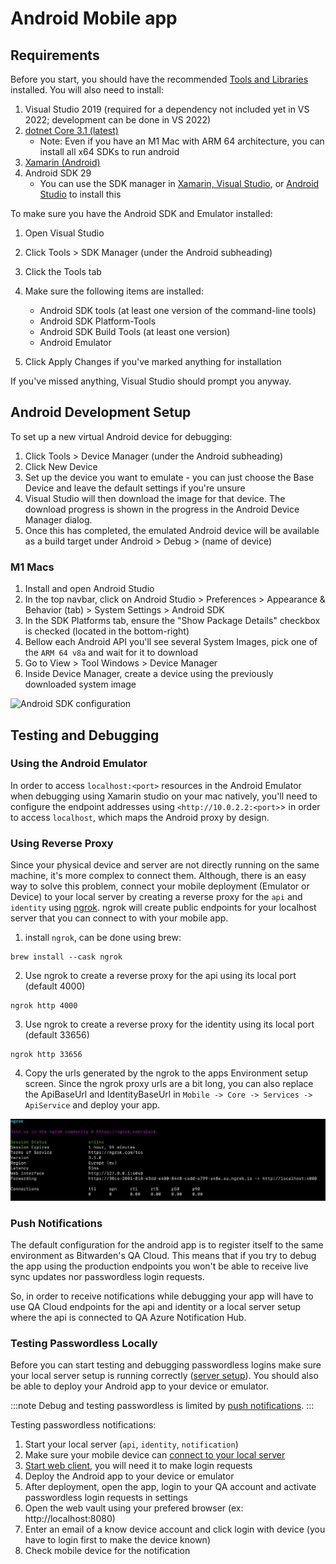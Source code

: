 # Android Mobile app

## Requirements

Before you start, you should have the recommended [Tools and Libraries](../../../tools/index.md)
installed. You will also need to install:

1.  Visual Studio 2019 (required for a dependency not included yet in VS 2022; development can be
    done in VS 2022)
2.  [dotnet Core 3.1 (latest)](https://dotnet.microsoft.com/en-us/download/dotnet/3.1)
    - Note: Even if you have an M1 Mac with ARM 64 architecture, you can install all x64 SDKs to run
      android
3.  [Xamarin (Android)](https://learn.microsoft.com/en-us/xamarin/get-started/installation/?pivots=macos-vs2022)
4.  Android SDK 29
    - You can use the SDK manager in [Xamarin, Visual Studio][xamarin-vs], or [Android
      Studio][android-studio] to install this

To make sure you have the Android SDK and Emulator installed:

1.  Open Visual Studio
2.  Click Tools > SDK Manager (under the Android subheading)
3.  Click the Tools tab
4.  Make sure the following items are installed:

    - Android SDK tools (at least one version of the command-line tools)
    - Android SDK Platform-Tools
    - Android SDK Build Tools (at least one version)
    - Android Emulator

5.  Click Apply Changes if you've marked anything for installation

If you've missed anything, Visual Studio should prompt you anyway.

## Android Development Setup

To set up a new virtual Android device for debugging:

1.  Click Tools > Device Manager (under the Android subheading)
2.  Click New Device
3.  Set up the device you want to emulate - you can just choose the Base Device and leave the
    default settings if you're unsure
4.  Visual Studio will then download the image for that device. The download progress is shown in
    the progress in the Android Device Manager dialog.
5.  Once this has completed, the emulated Android device will be available as a build target under
    Android > Debug > (name of device)

### M1 Macs

1.  Install and open Android Studio
2.  In the top navbar, click on Android Studio > Preferences > Appearance & Behavior (tab) > System
    Settings > Android SDK
3.  In the SDK Platforms tab, ensure the "Show Package Details" checkbox is checked (located in the
    bottom-right)
4.  Bellow each Android API you'll see several System Images, pick one of the `ARM 64 v8a` and wait
    for it to download
5.  Go to View > Tool Windows > Device Manager
6.  Inside Device Manager, create a device using the previously downloaded system image

![Android SDK configuration](android-sdk.png)

## Testing and Debugging

### Using the Android Emulator

In order to access `localhost:<port>` resources in the Android Emulator when debugging using Xamarin
studio on your mac natively, you'll need to configure the endpoint addresses using
`<http://10.0.2.2:<port>`\> in order to access `localhost`, which maps the Android proxy by design.

[xamarin-vs]: https://learn.microsoft.com/en-us/xamarin/android/get-started/installation/android-sdk
[android-studio]: https://developer.android.com/studio/releases/platforms

### Using Reverse Proxy

Since your physical device and server are not directly running on the same machine, it's more
complex to connect them. Although, there is an easy way to solve this problem, connect your mobile
deployment (Emulator or Device) to your local server by creating a reverse proxy for the `api` and
`identity` using [ngrok](https://ngrok.com/). ngrok will create public endpoints for your localhost
server that you can connect to with your mobile app.

1. install `ngrok`, can be done using brew:

```ngrok
brew install --cask ngrok
```

2. Use ngrok to create a reverse proxy for the api using its local port (default 4000)

```
ngrok http 4000
```

3. Use ngrok to create a reverse proxy for the identity using its local port (default 33656)

```
ngrok http 33656
```

4. Copy the urls generated by the ngrok to the apps Environment setup screen. Since the ngrok proxy
   urls are a bit long, you can also replace the ApiBaseUrl and IdentityBaseUrl in
   `Mobile -> Core -> Services -> ApiService` and deploy your app.

![ngrok proxy](ngrok-proxy.png)

### Push Notifications

The default configuration for the android app is to register itself to the same environment as
Bitwarden's QA Cloud. This means that if you try to debug the app using the production endpoints you
won't be able to receive live sync updates nor passwordless login requests.

<bitwarden> 
 So, in order to receive notifications while debugging your app will have to use QA Cloud endpoints for the api and identity or a local server setup where the api is connected to QA Azure Notification Hub.
</bitwarden>

### Testing Passwordless Locally

Before you can start testing and debugging passwordless logins make sure your local server setup is
running correctly ([server setup](../../../server/guide.mdx)). You should also be able to deploy
your Android app to your device or emulator.

:::note 
Debug and testing passwordless is limited by [push notifications](#push-notifications). 
:::

Testing passwordless notifications:

1. Start your local server (`api`, `identity`, `notification`)
2. Make sure your mobile device can [connect to your local server](#using-reverse-proxy)
3. [Start web client](../../web-vault/index.mdx), you will need it to make login requests
4. Deploy the Android app to your device or emulator
5. After deployment, open the app, login to your QA account and activate passwordless login requests
   in settings
6. Open the web vault using your prefered browser (ex: http://localhost:8080)
7. Enter an email of a know device account and click login with device (you have to login first to
   make the device known)
8. Check mobile device for the notification
